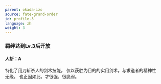 ```yaml
---
parent: okada-izo
source: fate-grand-order
id: profile-3
language: zh
weight: 3
---
```


### 羁绊达到Lv.3后开放

#### 人斩：A

特化了用刀斩杀人的剑术技能。
仅以获胜为目的的实用剑术，与求道者的精神性无缘。
也正因如此，才很强，很脆弱。
